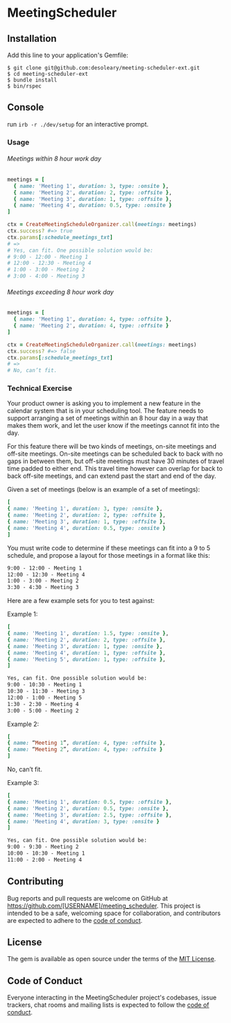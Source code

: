 # MeetingScheduler

## Installation

Add this line to your application's Gemfile:

```shell
$ git clone git@github.com:desoleary/meeting-scheduler-ext.git
$ cd meeting-scheduler-ext
$ bundle install
$ bin/rspec
```

## Console
run `irb -r ./dev/setup` for an interactive prompt.

### Usage

###### Meetings within 8 hour work day
```ruby
meetings = [
  { name: 'Meeting 1', duration: 3, type: :onsite },
  { name: 'Meeting 2', duration: 2, type: :offsite },
  { name: 'Meeting 3', duration: 1, type: :offsite },
  { name: 'Meeting 4', duration: 0.5, type: :onsite }
]

ctx = CreateMeetingScheduleOrganizer.call(meetings: meetings)
ctx.success? #=> true
ctx.params[:schedule_meetings_txt]
# => 
# Yes, can fit. One possible solution would be:
# 9:00 - 12:00 - Meeting 1
# 12:00 - 12:30 - Meeting 4
# 1:00 - 3:00 - Meeting 2
# 3:00 - 4:00 - Meeting 3
```

###### Meetings exceeding 8 hour work day
```ruby
meetings = [
  { name: 'Meeting 1', duration: 4, type: :offsite },
  { name: 'Meeting 2', duration: 4, type: :offsite }
]

ctx = CreateMeetingScheduleOrganizer.call(meetings: meetings)
ctx.success? #=> false
ctx.params[:schedule_meetings_txt]
# => 
# No, can’t fit.
```

### Technical Exercise

Your product owner is asking you to implement a new feature in the calendar
system that is in your scheduling tool. The feature needs to support arranging a
set of meetings within an 8 hour day in a way that makes them work, and let the
user know if the meetings cannot fit into the day.


For this feature there will be two kinds of meetings, on-site meetings and off-site
meetings. On-site meetings can be scheduled back to back with no gaps in
between them, but off-site meetings must have 30 minutes of travel time padded
to either end. This travel time however can overlap for back to back off-site
meetings, and can extend past the start and end of the day.


Given a set of meetings (below is an example of a set of meetings):

```ruby
[
{ name: 'Meeting 1', duration: 3, type: :onsite },
{ name: 'Meeting 2', duration: 2, type: :offsite },
{ name: 'Meeting 3', duration: 1, type: :offsite },
{ name: 'Meeting 4', duration: 0.5, type: :onsite }
]
```

You must write code to determine if these meetings can fit into a 9 to 5
schedule, and propose a layout for those meetings in a format like this:

```rhtml
9:00 - 12:00 - Meeting 1
12:00 - 12:30 - Meeting 4
1:00 - 3:00 - Meeting 2
3:30 - 4:30 - Meeting 3
```

Here are a few example sets for you to test against:

Example 1:

```ruby
[
{ name: 'Meeting 1', duration: 1.5, type: :onsite },
{ name: 'Meeting 2', duration: 2, type: :offsite },
{ name: 'Meeting 3', duration: 1, type: :onsite },
{ name: 'Meeting 4', duration: 1, type: :offsite },
{ name: 'Meeting 5', duration: 1, type: :offsite },
]
```

```rhtml
Yes, can fit. One possible solution would be:
9:00 - 10:30 - Meeting 1
10:30 - 11:30 - Meeting 3
12:00 - 1:00 - Meeting 5
1:30 - 2:30 - Meeting 4
3:00 - 5:00 - Meeting 2
```

Example 2:

```ruby
[
{ name: “Meeting 1”, duration: 4, type: :offsite },
{ name: “Meeting 2”, duration: 4, type: :offsite }
]
```

No, can’t fit.


Example 3:

```ruby
[
{ name: 'Meeting 1', duration: 0.5, type: :offsite },
{ name: 'Meeting 2', duration: 0.5, type: :onsite },
{ name: 'Meeting 3', duration: 2.5, type: :offsite },
{ name: 'Meeting 4', duration: 3, type: :onsite }
]
```

```rhtml
Yes, can fit. One possible solution would be:
9:00 - 9:30 - Meeting 2
10:00 - 10:30 - Meeting 1
11:00 - 2:00 - Meeting 4
```

## Contributing

Bug reports and pull requests are welcome on GitHub at https://github.com/[USERNAME]/meeting_scheduler. This project is intended to be a safe, welcoming space for collaboration, and contributors are expected to adhere to the [code of conduct](https://github.com/[USERNAME]/meeting_scheduler/blob/master/CODE_OF_CONDUCT.md).

## License

The gem is available as open source under the terms of the [MIT License](https://opensource.org/licenses/MIT).

## Code of Conduct

Everyone interacting in the MeetingScheduler project's codebases, issue trackers, chat rooms and mailing lists is expected to follow the [code of conduct](https://github.com/[USERNAME]/meeting_scheduler/blob/master/CODE_OF_CONDUCT.md).
